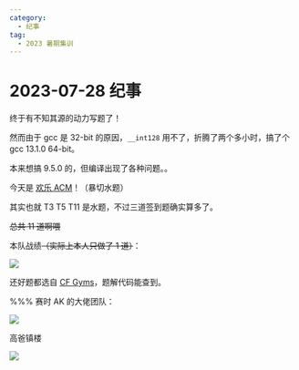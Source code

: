 ```yaml
---
category:
  - 纪事
tag:
  - 2023 暑期集训
---
```


# 2023-07-28 纪事

终于有不知其源的动力写题了！

然而由于 gcc 是 32-bit 的原因，`__int128` 用不了，折腾了两个多小时，搞了个 gcc 13.1.0 64-bit。

本来想搞 9.5.0 的，但编译出现了各种问题。。

<!-- more -->

今天是 [欢乐 ACM](https://vjudge.net/contest/570501)！（暴切水题）

其实也就 T3 T5 T11 是水题，不过三道签到题确实算多了。

~~总共 11 道啊喂~~

本队战绩~~（实际上本人只做了 1 道）~~：

![](https://i.postimg.cc/bJPTLwsf/320a1f2899a19da495d8b2752b125d79.png)

还好题都选自 [CF Gyms](https://codeforces.com/gyms)，题解代码能查到。

%%% 赛时 AK 的大佬团队：

![](https://i.postimg.cc/NM7yt1BL/9e0f3568e9eea0d7025887fda10e27d8.png)

高爸镇楼

![](https://i.postimg.cc/0jcSqpPP/67f82aead3ffb19f598e0411dafd4ed3.png)
